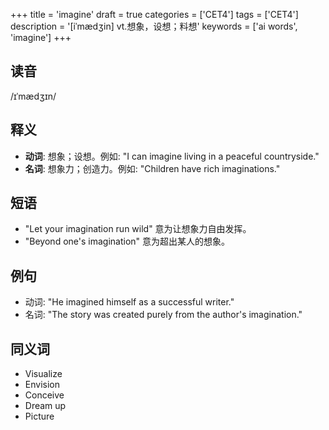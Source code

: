 +++
title = 'imagine'
draft = true
categories = ['CET4']
tags = ['CET4']
description = '[iˈmædʒin] vt.想象，设想；料想'
keywords = ['ai words', 'imagine']
+++

## 读音
/ɪˈmædʒɪn/

## 释义
- **动词**: 想象；设想。例如: "I can imagine living in a peaceful countryside."
- **名词**: 想象力；创造力。例如: "Children have rich imaginations."

## 短语
- "Let your imagination run wild" 意为让想象力自由发挥。
- "Beyond one's imagination" 意为超出某人的想象。

## 例句
- 动词: "He imagined himself as a successful writer."
- 名词: "The story was created purely from the author's imagination."

## 同义词
- Visualize
- Envision
- Conceive
- Dream up
- Picture
